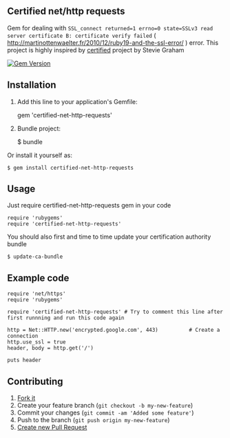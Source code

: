 ## Certified net/http requests

Gem for dealing with `SSL_connect returned=1 errno=0 state=SSLv3 read server certificate B: certificate verify failed`
( http://martinottenwaelter.fr/2010/12/ruby19-and-the-ssl-error/ ) error. This project is highly inspired by
[certified](https://github.com/stevegraham/certified) project by Stevie Graham

[![Gem Version](https://badge.fury.io/rb/certified-net-http-requests.png)](http://badge.fury.io/rb/certified-net-http-requests)

## Installation

1. Add this line to your application's Gemfile:

    gem 'certified-net-http-requests'

2. Bundle project:

    $ bundle

Or install it yourself as:

    $ gem install certified-net-http-requests

## Usage

Just require certified-net-http-requests gem in your code

    require 'rubygems'
    require 'certified-net-http-requests'

You should also first and time to time update your certification authority bundle

    $ update-ca-bundle

## Example code

    require 'net/https'
    require 'rubygems'

    require 'certified-net-http-requests' # Try to comment this line after first runnning and run this code again

    http = Net::HTTP.new('encrypted.google.com', 443)          # Create a connection
    http.use_ssl = true
    header, body = http.get('/')

    puts header

## Contributing

1. [Fork it](http://help.github.com/fork-a-repo/)
2. Create your feature branch (`git checkout -b my-new-feature`)
3. Commit your changes (`git commit -am 'Added some feature'`)
4. Push to the branch (`git push origin my-new-feature`)
5. [Create new Pull Request](http://help.github.com/send-pull-requests/)

